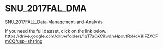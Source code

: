 # SNU_2017FAL_DMA
SNU_2017FALL_Data-Management-and-Analysis

If you need the full dataset, click on the link below.
https://drive.google.com/drive/folders/1qT7aOXCiIwdmHpovtRoHcV8IFZXCFmCQ?usp=sharing
